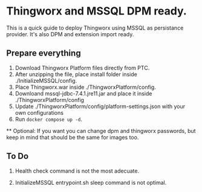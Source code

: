 # Thingworx and MSSQL DPM ready.

This is a quick guide to deploy Thingworx using MSSQL as persistance provider. It's also DPM and extension import ready.

## Prepare everything

1. Download Thingworx Platform files directly from PTC.
2. After unzipping the file, place install folder inside ./InitializeMSSQL/config.
3. Place Thingworx.war inside ./ThingworxPlatform/config.
4. Downloand mssql-jdbc-7.4.1.jre11.jar and place it inside ./ThingworxPlatform/config
5. Update ./ThingworxPlatform/config/platform-settings.json with your own configurations
6. Run `docker compose up -d`.

** Optional: If you want you can change dpm and thingworx passwords, but keep in mind that should be the same for images too.

## To Do

1. Health check command is not the most adecuate.

2. InitializeMSSQL entrypoint.sh sleep command is not optimal.

